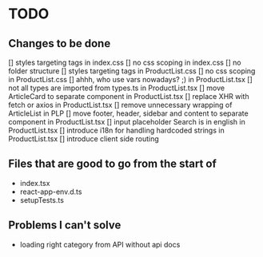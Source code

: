 # TODO

## Changes to be done

[] styles targeting tags in index.css
[] no css scoping in index.css
[] no folder structure
[] styles targeting tags in ProductList.css
[] no css scoping in ProductList.css
[] ahhh, who use vars nowadays? ;) in ProductList.tsx
[] not all types are imported from types.ts in ProductList.tsx
[] move ArticleCard to separate component in ProductList.tsx
[] replace XHR with fetch or axios in ProductList.tsx
[] remove unnecessary wrapping of ArticleList in PLP
[] move footer, header, sidebar and content to separate component in ProductList.tsx
[] input placeholder Search is in english in ProductList.tsx
[] introduce i18n for handling hardcoded strings in ProductList.tsx
[] introduce client side routing

## Files that are good to go from the start of

- index.tsx
- react-app-env.d.ts
- setupTests.ts

## Problems I can't solve

- loading right category from API without api docs
